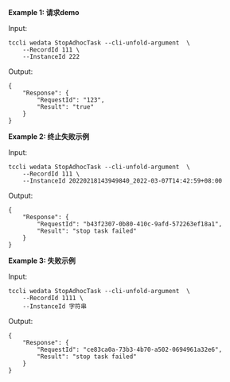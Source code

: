 **Example 1: 请求demo**



Input: 

```
tccli wedata StopAdhocTask --cli-unfold-argument  \
    --RecordId 111 \
    --InstanceId 222
```

Output: 
```
{
    "Response": {
        "RequestId": "123",
        "Result": "true"
    }
}
```

**Example 2: 终止失败示例**



Input: 

```
tccli wedata StopAdhocTask --cli-unfold-argument  \
    --RecordId 111 \
    --InstanceId 20220218143949840_2022-03-07T14:42:59+08:00
```

Output: 
```
{
    "Response": {
        "RequestId": "b43f2307-0b80-410c-9afd-572263ef18a1",
        "Result": "stop task failed"
    }
}
```

**Example 3: 失败示例**



Input: 

```
tccli wedata StopAdhocTask --cli-unfold-argument  \
    --RecordId 1111 \
    --InstanceId 字符串
```

Output: 
```
{
    "Response": {
        "RequestId": "ce83ca0a-73b3-4b70-a502-0694961a32e6",
        "Result": "stop task failed"
    }
}
```

